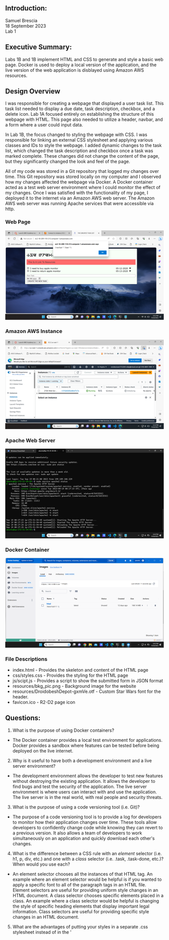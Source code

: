 ## Introduction:
Samuel Brescia  
18 September 2023  
Lab 1  

## Executive Summary:

Labs 1B and 1B implement HTML and CSS to generate and style a basic web page. Docker is used to deploy a local version of the application, and the live version of the web application is disblayed using Amazon AWS resources. 

## Design Overview

I was responsible for creating a webpage that displayed a user task list. This task list needed to display a due date, task description, checkbox, and a delete icon. Lab 1A focused entirely on establishing the structure of this webpage with HTML. This page also needed to utilize a header, navbar, and a form where a user could input data.

In Lab 1B, the focus changed to styling the webpage with CSS. I was responsible for linking an external CSS stylesheet and applying various classes and IDs to style the webpage. I added dynamic changes to the task list, which changed the task description and checkbox once a task was marked complete. These changes did not change the content of the page, but they significantly changed the look and feel of the page.

All of my code was stored in a Git repository that logged my changes over time. This Git repository was stored locally on my computer and I observed how my changes affected the webpage via Docker. A Docker container acted as a test web server environment where I could monitor the effect of my changes. Once I was satisfied with the functionality of my page, I deployed it to the internet via an Amazon AWS web server. The Amazon AWS web server was running Apache services that were accessible via http. 

### Web Page
![Screenshot of the webpage ](/lab1/images/webpage.png)

### Amazon AWS Instance
![Screenshot of the Amazon AWS instance](/lab1/images/amazon.png)

### Apache Web Server
![Screenshot of current status of the apache2 web server](/lab1/images/apache.png)

### Docker Container
![Screenshot the Docker Desktop application](/lab1/images/docker.png)

### File Descriptions

* index.html - Provides the skeleton and content of the HTML page
* css/styles.css - Provides the styling for the HTML page
* js/scipt.js - Provides a script to show the submitted form in JSON format
* resources/bkg_pic.png - Background image for the website  
* resources/DroidobeshDepot-gxmVe.otf - Custom Star Wars font for the header.
* favicon.ico - R2-D2 page icon

## Questions:

1. What is the purpose of using Docker containers?

- The Docker container provides a local test environment for applications. Docker provides a sandbox where features can be tested before being deployed on the live internet. 

2. Why is it useful to have both a development environment and a live server environment?
 
- The development environment allows the developer to test new features without destroying the existing application. It allows the developer to find bugs and test the security of the application. The live server environment is where users can interact with and use the application. The live server is in the real world, with real people and security threats.

3. What is the purpose of using a code versioning tool (i.e. Git)?

- The purpose of a code versioning tool is to provide a log for developers to monitor how their application changes over time. These tools allow developers to confidently change code while knowing they can revert to a previous version. It also allows a team of developers to work simultaneously on an application and quickly download each other's changes. 

4. What is the difference between a CSS rule with an *element* selector (i.e. h1, p, div, etc.) and one with a *class* selector (i.e. .task, .task-done, etc.)? When would you use each?

- An element selector chooses all the instances of that HTML tag. An example where an element selector would be helpful is if you wanted to apply a specific font to all of the paragraph tags in an HTML file. Element selectors are useful for providing uniform style changes in an HTML document. A class selector chooses specific elements placed in a class. An example where a class selector would be helpful is changing the style of specific heading elements that display important legal information. Class selectors are useful for providing specific style changes in an HTML document.

5. What are the advantages of putting your styles in a separate .css stylesheet instead of in the '<style>' element of '<head'>?

- An advantage is that the style of the entire page can be instantly changed. Instead of having to edit all of the code in the HTML document a new style sheet can be attached giving the site a whole new feel. A good example of this is the website CSS Zen Garden where the same HTML content is given a different look and feel because of the external style sheet.

6. How do web browsers choose which CSS to use for an HTML element when the CSS rules contradict each other? What is the order of precedence for CSS rules?
 
- Web browsers follow a specificity hierarchy in determining which CSS rule to apply. The specificity hierarchy in order of most to least prevalent is inline styles, IDs, classes, and elements. If there are two contradictory rules then the latest rule takes precedence.

7. Why should you disable directory access for your server?
  
- Directory access needs to be disabled because sensitive user information can be found in log and database files. If a hacker was able to see the directory they could gain insights into how the web application acts that would allow them to deploy exploits against the system.

## Lessons Learned:

### Styling a Specific Condition in CSS

During lab 1B I ran into difficulties selecting specific HTML conditions. I wanted to color my checkbox orange after it was marked complete. I made several attempts to adjust the style, but everything I tried did not work. After some research in w3schools, I realized that the provided code created a pseudo-element for the checkbox after it was completed, and that I needed to style the pseudo-element. With this knowledge, I was able to make the proper changes in the CSS.

### Syncing the Git Repository on the Live Server

Early on in Lab 1A, I was confused as to why the live server was not reflecting the changes I was pushing to my Git repository. I kept seeing the local changes on my docker container, but these changes were not mirrored on the live website. After reading the command list on git I realized that local versions of git repositories are asynchronous and that I need to manually sync the changes onto the live server. After running the correct command I was able to view my changes on the live server. I realized that this asynchronous handling of data also helps preserve a local backup copy of a previous iteration and does not erase another user's local changes.

### Disabling Directory Access on the Apache2 Web Server

Another problem that I ran into during Lab 1A was that I had difficulty disabling the directory access. This was because I did not have my source folder specified in the settings file. This was a difficult bug to figure out because I had all of the settings inputted correctly, but the web server was not reflecting my changes. After browsing the help docs on Apache, I was able to discover that I needed to input the directory containing all my web files. After specifying this directory on the Amazon AWS server the directory view was successfully disabled. 

## Conclusions :

- Configure and run an Amazon AWS cloud server
- Install and configure a Docker container
- Install and configure an Apache2 web server
- Pass user entered data into a JSON string
- Create and design a web page
- Use a code repository tool to dynamically change source code

## References

- https://www.w3schools.com/css/css_specificity.asp
- https://www.csszengarden.com/
- https://www.w3schools.com/CSS/
- https://git-scm.com/docs/git
- https://httpd.apache.org/
